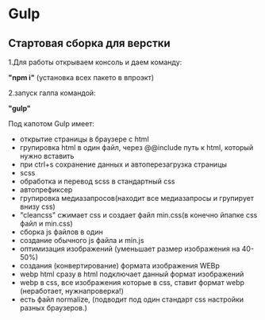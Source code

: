 <h1 class="text-center">Gulp </h1>
<h2 class="text-center">Стартовая сборка для верстки</h2>

<p>1.Для работы открываем консоль и даем команду:</p>
<p> <strong>"npm i"</strong> (установка всех пакето в впроэкт)</p>
<p>2.запуск галпа командой:</p>
<p><strong>"gulp"</strong></p>

<p>Под капотом Gulp имеет:</p>
<ul>
  <li>открытие страницы в браузере с html</li>
  <li>групировка html в один файл, через @@include путь к html, который
    нужно вставить</li>
  <li>при ctrl+s сохранение данных и автоперезагрузка страницы</li>
  <li>scss</li>
  <li>обработка и перевод scss в стандартный css</li>
  <li>автопрефиксер</li>
  <li>групировка медиазапросов(находит все медиазапросы и групирует внизу
    css)</li>
  <li>"cleancss" сжимает css и создает файл min.css(в конечно йпапке css
    файл и min.css)</li>
  <li>сборка js файлов в один</li>
  <li>создание обычного js файла и min.js</li>
  <li>оптимизация изображений (уменьшает размер изображения на 40-50%)</li>
  <li>создания (конвертирование) формата изображения WEBp</li>
  <li>webp html сразу в html подключает данный формат изображений</li>
  <li>webp в css, все изображения которые в css, ставит формат webp
    (неработает, нужнапроверка!)</li>
  <li>есть файл normalize, (подводит под один стандарт css настройки разных браузеров.) </li>
</ul>